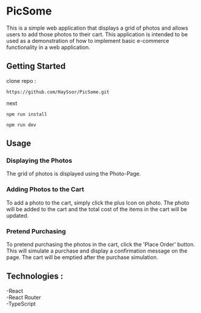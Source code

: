 # PicSome

This is a simple web application that displays a grid of photos and allows users to add those photos to their cart. This application is intended to be used as a demonstration of how to implement basic e-commerce functionality in a web application.

## Getting Started

clone repo :
```
https://github.com/HaySsor/PicSome.git
```
next 
```
npm run install
```
```
npm run dev
```

## Usage

### Displaying the Photos

The grid of photos is displayed using the Photo-Page. 

### Adding Photos to the Cart

To add a photo to the cart, simply click the plus Icon on photo. The photo will be added to the cart and the total cost of the items in the cart will be updated.

### Pretend Purchasing

To pretend purchasing the photos in the cart, click the 'Place Order' button. This will simulate a purchase and display a confirmation message on the page. The cart will be emptied after the purchase simulation.

## Technologies :
 -React <br>
 -React Router <br>
 -TypeScript <br>

